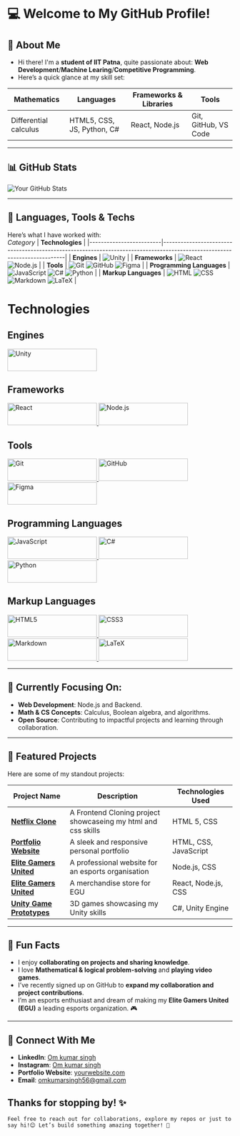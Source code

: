 # 💻 Welcome to My GitHub Profile!  

## 👋 About Me  

- Hi there! I'm a **student of IIT Patna**, quite passionate about:  **Web Development**/**Machine Learing**/**Competitive Programming**.
- Here’s a quick glance at my skill set:  

| **Mathematics**    | **Languages**     | **Frameworks & Libraries**          | **Tools**     |
|--------------------|-------------------|-------------------------------------|---------------|
| Differential calculus      | HTML5, CSS, JS, Python, C#     | React, Node.js         | Git, GitHub, VS Code     |

---

## 📊 GitHub Stats  

<!---
![Top Languages](https://github-readme-stats.vercel.app/api/top-langs/?username=Iitian-om&layout=compact&theme=github_dark)
--->  

![Your GitHub Stats](https://github-readme-stats.vercel.app/api?username=Iitian-om&show_icons=true&theme=github_dark)  

---  

## 🔧 Languages, Tools & Techs  

Here’s what I have worked with:  
*Category*            | **Technologies**                                                                                                           |
|-------------------------|--------------------------------------------------------------------------------------------------------------------------|
| **Engines**               | ![Unity](https://img.shields.io/badge/-Unity-000000?logo=unity&logoColor=white) |
| **Frameworks**            | ![React](https://img.shields.io/badge/-React-61DAFB?logo=react&logoColor=black)   ![Node.js](https://img.shields.io/badge/-Node.js-339933?logo=nodedotjs&logoColor=white) |
| **Tools**                 | ![Git](https://img.shields.io/badge/-Git-F05032?logo=git&logoColor=white)   ![GitHub](https://img.shields.io/badge/-GitHub-181717?logo=github&logoColor=white)   ![Figma](https://img.shields.io/badge/-Figma-F24E1E?logo=figma&logoColor=white) |
| **Programming Languages** | ![JavaScript](https://img.shields.io/badge/-JavaScript-F7DF1E?logo=javascript&logoColor=black)   ![C#](https://img.shields.io/badge/-C%23-239120?logo=csharp&logoColor=white)   ![Python](https://img.shields.io/badge/-Python-3776AB?logo=python&logoColor=white) |
| **Markup Languages**      | ![HTML](https://img.shields.io/badge/-HTML5-E34F26?logo=html5&logoColor=white)   ![CSS](https://img.shields.io/badge/-CSS3-1572B6?logo=css3&logoColor=white)   ![Markdown](https://img.shields.io/badge/-Markdown-000000?logo=markdown&logoColor=white&width=200&height50)   ![LaTeX](https://img.shields.io/badge/-LaTeX-008080?logo=latex&logoColor=white) |

# Technologies

## Engines
<a href="#" title="Unity">
  <img src="https://img.shields.io/badge/-Unity-000000?logo=unity&logoColor=white" alt="Unity" width="200" height="50">
</a>

## Frameworks
<a href="#" title="React">
  <img src="https://img.shields.io/badge/-React-61DAFB?logo=react&logoColor=black" alt="React" width="200" height="50">
</a>
<a href="#" title="Node.js">
  <img src="https://img.shields.io/badge/-Node.js-339933?logo=nodedotjs&logoColor=white" alt="Node.js" width="200" height="50">
</a>

## Tools
<a href="#" title="Git">
  <img src="https://img.shields.io/badge/-Git-F05032?logo=git&logoColor=white" alt="Git" width="200" height="50">
</a>
<a href="#" title="GitHub">
  <img src="https://img.shields.io/badge/-GitHub-181717?logo=github&logoColor=white" alt="GitHub" width="200" height="50">
</a>
<a href="#" title="Figma">
  <img src="https://img.shields.io/badge/-Figma-F24E1E?logo=figma&logoColor=white" alt="Figma" width="200" height="50">
</a>

## Programming Languages
<a href="#" title="JavaScript">
  <img src="https://img.shields.io/badge/-JavaScript-F7DF1E?logo=javascript&logoColor=black" alt="JavaScript" width="200" height="50">
</a>
<a href="#" title="C#">
  <img src="https://img.shields.io/badge/-C%23-239120?logo=csharp&logoColor=white" alt="C#" width="200" height="50">
</a>
<a href="#" title="Python">
  <img src="https://img.shields.io/badge/-Python-3776AB?logo=python&logoColor=white" alt="Python" width="200" height="50">
</a>

## Markup Languages
<a href="#" title="HTML">
  <img src="https://img.shields.io/badge/-HTML5-E34F26?logo=html5&logoColor=white" alt="HTML5" width="200" height="50">
</a>
<a href="#" title="CSS">
  <img src="https://img.shields.io/badge/-CSS3-1572B6?logo=css3&logoColor=white" alt="CSS3" width="200" height="50">
</a>
<a href="#" title="Markdown">
  <img src="https://img.shields.io/badge/-Markdown-000000?logo=markdown&logoColor=white" alt="Markdown" width="200" height="50">
</a>
<a href="#" title="LaTeX">
  <img src="https://img.shields.io/badge/-LaTeX-008080?logo=latex&logoColor=white" alt="LaTeX" width="200" height="50">
</a>


---  

## 🎯 Currently Focusing On:  

- **Web Development**: Node.js and Backend.  
- **Math & CS Concepts**: Calculus, Boolean algebra, and algorithms.  
- **Open Source**: Contributing to impactful projects and learning through collaboration.  

---  

## 📂 Featured Projects  

Here are some of my standout projects:  

| Project Name      | Description                                | Technologies Used         |  
|--------------------|--------------------------------------------|---------------------------|  
| [**Netflix Clone**](https://github.com/Iitian-om/Netflix-Clone)          | A Frontend Cloning project showcaseing my html and css skills     | HTML 5, CSS          |  
| [**Portfolio Website**](https://github.com/Iitian-om/My-Portfolio)    | A sleek and responsive personal portfolio | HTML, CSS, JavaScript      |  
| [**Elite Gamers United**](https://github.com/Iitian-om/Elite-Gamers-United) | A professional website for an esports organisation | Node.js, CSS        |  
| [**Elite Gamers United**](https://github.com/iitian-om/EGUstore) | A merchandise store for EGU | React, Node.js, CSS        |  
| [**Unity Game Prototypes**](#)          | 3D games showcasing my Unity skills     | C#, Unity Engine          |  

---  

## 🌟 Fun Facts  

- I enjoy **collaborating on projects and sharing knowledge**.  
- I love **Mathematical & logical problem-solving** and **playing video games**.  
- I’ve recently signed up on GitHub to **expand my collaboration and project contributions**.  
- I’m an esports enthusiast and dream of making my **Elite Gamers United (EGU)** a leading esports organization. 🎮  

---

## 🤝 Connect With Me  

- **LinkedIn**: [Om kumar singh](https://linkedin.com/in/om-kumar-singh-039b58299)  
- **Instagram**: [Om kumar singh](https://instagram.com/i_am_om_2k05)  
- **Portfolio Website**: [yourwebsite.com](https://yourwebsite.com)  
- **Email**: omkumarsingh56@gmail.com  

## Thanks for stopping by! ✨  
    Feel free to reach out for collaborations, explore my repos or just to say hi!😊 Let’s build something amazing together! 🚀

<!---
Iitian-om/Iitian-om is a ✨ special ✨ repository because its `README.md` (this file) appears on my GitHub profile.
--->
